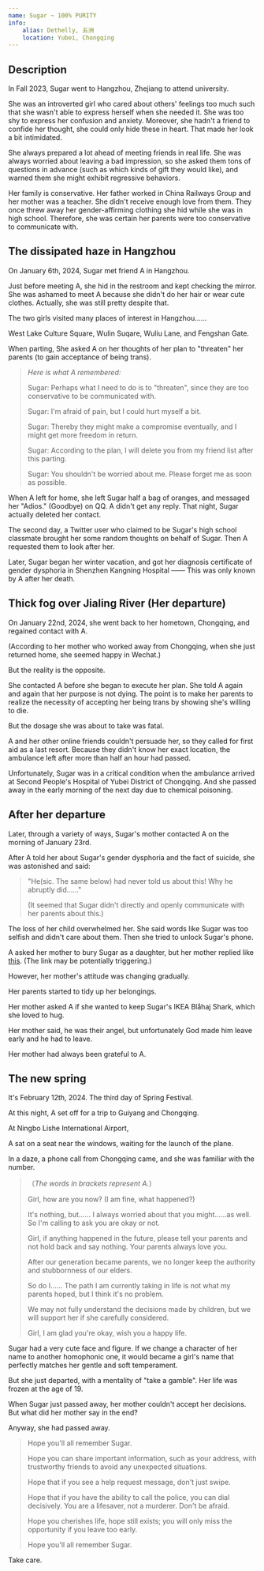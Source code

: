 ```yaml
---
name: Sugar ~ 100% PURITY
info:
    alias: Dethelly, 五洲
    location: Yubei, Chongqing
---
```


## Description

In Fall 2023, Sugar went to Hangzhou, Zhejiang to attend university.

She was an introverted girl who cared about others' feelings too much such that she wasn't able to express herself when she needed it.
She was too shy to express her confusion and anxiety.
Moreover, she hadn't a friend to confide her thought, she could only hide these in heart. 
That made her look a bit intimidated.

She always prepared a lot ahead of meeting friends in real life.
She was always worried about leaving a bad impression, so she asked them tons of questions in advance (such as which kinds of gift they would like), and warned them she might exhibit regressive behaviors.

Her family is conservative.
Her father worked in China Railways Group and her mother was a teacher.
She didn't receive enough love from them.
They once threw away her gender-affirming clothing she hid while she was in high school.
Therefore, she was certain her parents were too conservative to communicate with.

## The dissipated haze in Hangzhou

On January 6th, 2024, Sugar met friend A in Hangzhou.

Just before meeting A, she hid in the restroom and kept checking the mirror.
She was ashamed to meet A because she didn't do her hair or wear cute clothes.
Actually, she was still pretty despite that.

The two girls visited many places of interest in Hangzhou……

West Lake Culture Square, Wulin Suqare, Wuliu Lane, and Fengshan Gate.

When parting, She asked A on her thoughts of her plan to "threaten" her parents (to gain acceptance of being trans).

> *Here is what A remembered:*
>
> Sugar: Perhaps what I need to do is to "threaten", since they are too conservative to be communicated with.
> 
> Sugar: I'm afraid of pain, but I could hurt myself a bit.
> 
> Sugar: Thereby they might make a compromise eventually, and I might get more freedom in return.
>
> Sugar: According to the plan, I will delete you from my friend list after this parting.
>
> Sugar: You shouldn't be worried about me. Please forget me as soon as possible.

When A left for home, she left Sugar half a bag of oranges, and messaged her "Adios." (Goodbye) on QQ.
A didn't get any reply.
That night, Sugar actually deleted her contact.

The second day, a Twitter user who claimed to be Sugar's high school classmate brought her some random thoughts on behalf of Sugar.
Then A requested them to look after her.

Later, Sugar began her winter vacation, and got her diagnosis certificate of gender dysphoria in Shenzhen Kangning Hospital —— This was only known by A after her death.

## Thick fog over Jialing River (Her departure)

On January 22nd, 2024, she went back to her hometown, Chongqing, and regained contact with A.

(According to her mother who worked away from Chongqing, when she just returned home, she seemed happy in Wechat.)

But the reality is the opposite.

She contacted A before she began to execute her plan.
She told A again and again that her purpose is not dying.
The point is to make her parents to realize the necessity of accepting her being trans by showing she's willing to die.

But the dosage she was about to take was fatal.

A and her other online friends couldn't persuade her, so they called for first aid as a last resort.
Because they didn't know her exact location, the ambulance left after more than half an hour had passed.

Unfortunately, Sugar was in a critical condition when the ambulance arrived at Second People's Hospital of Yubei District of Chongqing.
And she passed away in the early morning of the next day due to chemical poisoning.

## After her departure

Later, through a variety of ways, Sugar's mother contacted A on the morning of January 23rd.

After A told her about Sugar's gender dysphoria and the fact of suicide, she was astonished and said:

> "He(sic. The same below) had never told us about this! Why he abruptly did……"
>
> (It seemed that Sugar didn't directly and openly communicate with her parents about this.)

The loss of her child overwhelmed her.
She said words like Sugar was too selfish and didn't care about them.
Then she tried to unlock Sugar's phone.

A asked her mother to bury Sugar as a daughter, but her mother replied like [this](https://twitter.com/KiraRettosei/status/1749728762261012752?s=19).
(The link may be potentially triggering.)

However, her mother's attitude was changing gradually.

Her parents started to tidy up her belongings.

Her mother asked A if she wanted to keep Sugar's IKEA Blåhaj Shark, which she loved to hug.

Her mother said, he was their angel, but unfortunately God made him leave early and he had to leave.

Her mother had always been grateful to A.

## The new spring

It's February 12th, 2024. The third day of Spring Festival.

At this night, A set off for a trip to Guiyang and Chongqing.

At Ningbo Lishe International Airport,

A sat on a seat near the windows, waiting for the launch of the plane.

In a daze, a phone call from Chongqing came, and she was familiar with the number.

>（*The words in brackets represent A.*）
>
> Girl, how are you now? (I am fine, what happened?)
>
> It's nothing, but…… I always worried about that you might……as well. So I'm calling to ask you are okay or not.
> 
> Girl, if anything happened in the future, please tell your parents and not hold back and say nothing. Your parents always love you.
> 
> After our generation became parents, we no longer keep the authority and stubbornness of our elders.
> 
> So do I…… The path I am currently taking in life is not what my parents hoped, but I think it's no problem.
>
> We may not fully understand the decisions made by children, but we will support her if she carefully considered.
> 
> Girl, I am glad you're okay, wish you a happy life.

Sugar had a very cute face and figure.
If we change a character of her name to another homophonic one, it would became a girl's name that perfectly matches her gentle and soft temperament.

But she just departed, with a mentality of "take a gamble".
Her life was frozen at the age of 19.

When Sugar just passed away, her mother couldn't accept her decisions. But what did her mother say in the end?

Anyway, she had passed away.

> Hope you'll all remember Sugar.
> 
> Hope you can share important information, such as your address, with trustworthy friends to avoid any unexpected situations.
> 
> Hope that if you see a help request message, don't just swipe.
> 
> Hope that if you have the ability to call the police, you can dial decisively. You are a lifesaver, not a murderer. Don't be afraid.
> 
> Hope you cherishes life, hope still exists; you will only miss the opportunity if you leave too early.
> 
> Hope you'll all remember Sugar.

Take care.

<!-- Contributor：[KiraRettosei](http://github.com/KiraRettosei) -->
<!-- The contributor of this entry is anonymous on the fore-end -->

